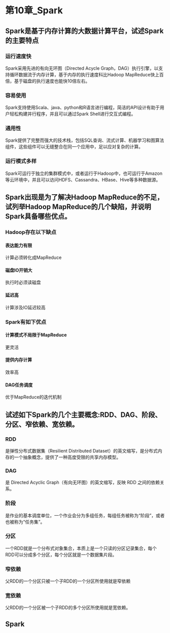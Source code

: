 # 第10章_Spark

## Spark是基于内存计算的大数据计算平台，试述Spark的主要特点

### 运行速度快

Spark采用先进的有向无环图（Directed Acycle Graph，DAG）执行引擎，以支持循环数据流于内存计算，基于内存的执行速度科比Hadoop MapReduce快上百倍，基于磁盘的执行速度也能快10倍左右。

### 容易使用

Spark支持使用Scala、java、python和R语言进行编程，简洁的API设计有助于用户轻松构建并行程序，并且可以通过Spark Shell进行交互式编程。

### 通用性

Spark提供了完整而强大的技术栈，包括SQL查询、流式计算、机器学习和图算法组件，这些组件可以无缝整合在同一个应用中，足以应对复杂的计算。

### 运行模式多样

Spark可运行于独立的集群模式中，或者运行于Hadoop中，也可运行于Amazon等云环境中，并且可以访问HDFS、Cassandra、HBase、Hive等多种数据源。



## Spark出现是为了解决Hadoop MapReduce的不足，试列举Hadoop MapReduce的几个缺陷，并说明Spark具备哪些优点。

### Hadoop存在以下缺点

#### 表达能力有限

计算必须转化成MapReduce

#### 磁盘IO开销大

执行时必须读磁盘

#### 延迟高

计算涉及IO延迟较高

### Spark有如下优点

#### 计算模式不局限于MapReduce

更灵活

#### 提供内存计算

效率高

#### DAG任务调度

优于MapReduce的迭代机制



## 试述如下Spark的几个主要概念:RDD、DAG、阶段、分区、窄依赖、宽依赖。

### RDD

是弹性分布式数据集（Resilient Distributed Dataset）的英文缩写，是分布式内存的一个抽象概念，提供了一种高度受限的共享内存模型。

### DAG

是 Directed Acyclic Graph（有向无环图）的英文缩写，反映 RDD 之间的依赖关系。

### 阶段

是作业的基本调度单位，一个作业会分为多组任务，每组任务被称为“阶段”，或者也被称为“任务集”。

### 分区

一个RDD就是一个分布式对象集合，本质上是一个只读的分区记录集合，每个RDD可以分成多个分区，每个分区就是一个数据集片段。

### 窄依赖

父RDD的一个分区只被一个子RDD的一个分区所使用就是窄依赖

### 宽依赖

父RDD的一个分区被一个子RDD的多个分区所使用就是宽依赖。



## Spark

























